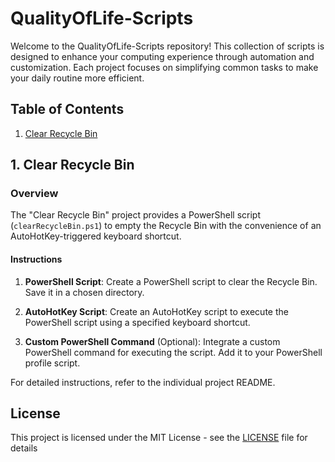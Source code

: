 # QualityOfLife-Scripts

Welcome to the QualityOfLife-Scripts repository! This collection of scripts is designed to enhance your computing experience through automation and customization. Each project focuses on simplifying common tasks to make your daily routine more efficient.

## Table of Contents

1. [Clear Recycle Bin](#1-clear-recycle-bin)

## 1. Clear Recycle Bin

### Overview

The "Clear Recycle Bin" project provides a PowerShell script (`clearRecycleBin.ps1`) to empty the Recycle Bin with the convenience of an AutoHotKey-triggered keyboard shortcut.

#### Instructions

1. **PowerShell Script**: Create a PowerShell script to clear the Recycle Bin. Save it in a chosen directory.

2. **AutoHotKey Script**: Create an AutoHotKey script to execute the PowerShell script using a specified keyboard shortcut.

3. **Custom PowerShell Command** (Optional): Integrate a custom PowerShell command for executing the script. Add it to your PowerShell profile script.

For detailed instructions, refer to the individual project README.

## License

This project is licensed under the MIT License - see the [LICENSE](LICENSE) file for details
